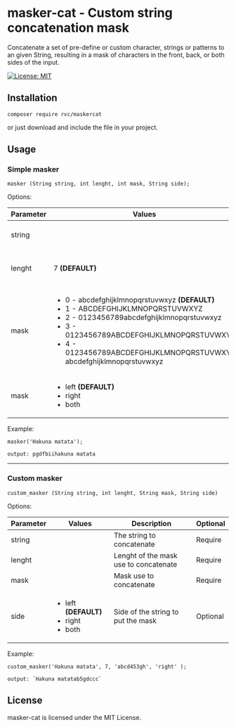 # masker-cat - Custom string concatenation mask
Concatenate a set of pre-define or custom character, strings or patterns to an given String, resulting in a mask of characters in the front, back, or both sides of the input.

[![License: MIT](https://img.shields.io/badge/License-MIT-yellow.svg)](https://opensource.org/licenses/MIT)

## Installation
`composer require rvc/maskercat`

or just download and include the file in your project. 

## Usage

### Simple masker

`masker (String string, int lenght, int mask, String side);`


Options:

<table>
 <thead>
  <tr> 
   <th>Parameter</th> 
   <th>Values</th>
   <th>Description</th>
   <th>Optional</th>
  </tr>
 </thead> 
<tbody>
  
  <tr>
    <td>string</td>
    <td></td>
    <td>The string to concatenate</td>
    <td>Require</td>
  </tr>

  <tr>
    <td>lenght</td>
    <td>7 <b>(DEFAULT)</b></td>
    <td>Lenght of the mask use to concatenate</td>
    <td>Optional</td>
  </tr>

  <tr>
    <td>mask</td>
    <td>
     <ul>
           <li>0 - abcdefghijklmnopqrstuvwxyz <b>(DEFAULT)</b> </li>
           <li>1 - ABCDEFGHIJKLMNOPQRSTUVWXYZ</li>
           <li>2 - 0123456789abcdefghijklmnopqrstuvwxyz</li>
           <li>3 - 0123456789ABCDEFGHIJKLMNOPQRSTUVWXYZ</li>
           <li>4 - 0123456789ABCDEFGHIJKLMNOPQRSTUVWXYZ
                   abcdefghijklmnopqrstuvwxyz
           </li> 
     </ul>
    </td>
    <td>Mask use to concatenate</td>
    <td>Optional</td>
  </tr>

  <tr>
    <td>mask</td>
    <td>
     <ul>
           <li>left <b>(DEFAULT)</b></li>
           <li>right</li>
           <li>both</li>
     </ul>
    </td>
    <td>Side of the string to put the mask</td>
    <td>Optional</td>
  </tr>

</tbody> 
</table>

Example:
  ```
  masker('Hakuna matata');

  output: pgdfbiihakuna matata
  ```

<hr>
 
### Custom masker

`custom_masker (String string, int lenght, String mask, String side)`

Options:

<table>
 <thead>
  <tr> 
   <th>Parameter</th> 
   <th>Values</th>
   <th>Description</th>
   <th>Optional</th>
  </tr>
 </thead> 
<tbody>
  
  <tr>
    <td>string</td>
    <td></td>
    <td>The string to concatenate</td>
    <td>Require</td>
  </tr>

  <tr>
    <td>lenght</td>
    <td></td>
    <td>Lenght of the mask use to concatenate</td>
    <td>Require</td>
  </tr>

  <tr>
    <td>mask</td>
    <td></td>
    <td>Mask use to concatenate</td>
    <td>Require</td>
  </tr>

  <tr>
    <td>side</td>
    <td>
     <ul>
           <li>left <b>(DEFAULT)</b></li>
           <li>right</li>
           <li>both</li>
     </ul>
    </td>
    <td>Side of the string to put the mask</td>
    <td>Optional</td>
  </tr>

</tbody> 
</table>


Example:
```
custom_masker('Hakuna matata', 7, 'abcd453gh', 'right' );

output: `Hakuna matatab5gdccc`
```

## License
masker-cat is licensed under the MIT License.











